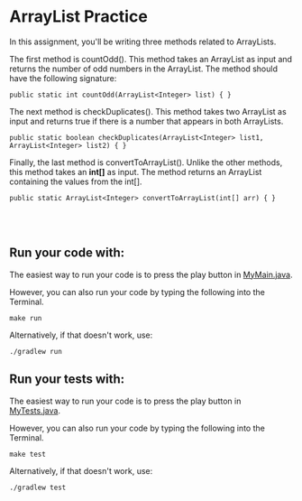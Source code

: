 # ArrayList Practice

In this assignment, you'll be writing three methods related to ArrayLists. 

The first method is countOdd(). This method takes an ArrayList<Integer> as input and returns the number of odd numbers in the ArrayList. The method should have the following signature:
```shell script
public static int countOdd(ArrayList<Integer> list) { }
```

The next method is checkDuplicates(). This method takes two ArrayList<Integer> as input and returns true if there is a number that appears in both ArrayLists.
```shell script
public static boolean checkDuplicates(ArrayList<Integer> list1, ArrayList<Integer> list2) { }
```

Finally, the last method is convertToArrayList(). Unlike the other methods, this method takes an **int[]** as input. The method returns an ArrayList<Integer> containing the values from the int[].
```shell script
public static ArrayList<Integer> convertToArrayList(int[] arr) { }
```

<br />
<br />

## Run your code with:
The easiest way to run your code is to press the play button in [MyMain.java](src/main/java/MyMain.java).

However, you can also run your code by typing the following into the Terminal.

```shell script
make run
```

Alternatively, if that doesn't work, use:

```shell script
./gradlew run
```

## Run your tests with:
The easiest way to run your code is to press the play button in [MyTests.java](src/test/java/MyTests.java).

However, you can also run your code by typing the following into the Terminal.

```shell script
make test
```

Alternatively, if that doesn't work, use:

```shell script
./gradlew test
```